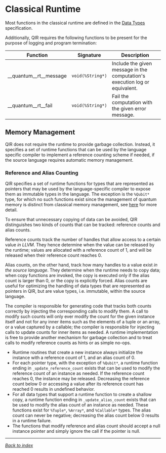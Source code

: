 # Classical Runtime

Most functions in the classical runtime are defined in the
[Data Types](Data-Types.md) specification.

Additionally, QIR requires the following functions to be present for the purpose of logging and program termination:

| Function                  | Signature         | Description |
|---------------------------|-------------------|-------------|
| __quantum__rt__message    | `void(%String*)`  | Include the given message in the computation's execution log or equivalent. |
| __quantum__rt__fail       | `void(%String*)`  | Fail the computation with the given error message. |

## Memory Management

QIR does not require the runtime to provide garbage collection. Instead, it specifies a set of runtime functions that can be used by the language specific compiler to implement a reference counting scheme if needed, if the source language requires automatic memory management.

### Reference and Alias Counting

QIR specifies a set of runtime functions for types that are represented as pointers that may be used by the language-specific compiler to expose them as immutable types in the language. The exception is the `%Qubit*` type, for which no such functions exist since the management of quantum memory is distinct from classical memory management, see [here](Quantum-Runtime.md#qubits) for more detail.

To ensure that unnecessary copying of data can be avoided, QIR distinguishes two kinds of counts that can be tracked: reference counts and alias counts. 

Reference counts track the number of handles that allow access to a certain value *in LLVM*. They hence determine when the value can be released by the runtime; values are allocated with a reference count of 1, and will be released when their reference count reaches 0. 

Alias counts, on the other hand, track how many handles to a value exist *in the source language*. 
They determine when the runtime needs to copy data; when copy functions are invoked, the copy is executed only if the alias count is larger than 0, or the copy is explicitly forced. Alias counts are useful for optimizing the handling of data types that are represented as pointers in QIR, but are value types, i.e. immutable, within the source language. 

The compiler is responsible for generating code that tracks both counts correctly by injecting the corresponding calls to modify them. A call to modify such counts will only ever modify the count for the given instance itself and not for any inner items such as the elements of a tuple or an array, or a value captured by a callable; the compiler is responsible for injecting calls to update counts for inner items as needed.
A runtime implementation is free to provide another mechanism for garbage collection and to treat calls to modify reference counts as hints or as simple no-ops.

- Runtime routines that create a new instance always initialize the instance
  with a reference count of 1, and an alias count of 0.
- For each pointer type, with the exception of `%Qubit*`, 
  a runtime function ending in `_update_reference_count` exists that can be used to modify the reference count of an instance as needed. If the reference count reaches 0, the instance may be released. Decreasing the reference count below 0 or accessing a value after its reference count has reached 0 results in undefined behavior.
- For all data types that support a runtime function to create a shallow copy, 
  a runtime function ending in `_update_alias_count` exists that can be used to modify the alias count of an instance as needed. These functions exist for `%Tuple*`, `%Array*`, and `%Callable*` types. The alias count can never be negative; decreasing the alias count below 0 results in a runtime failure.
- The functions that modify reference and alias count should accept a 
  null instance pointer and simply ignore the call if the pointer is null.

---
_[Back to index](README.md)_
